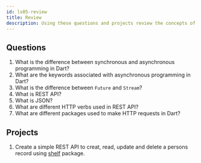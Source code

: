 ```yaml
---
id: ls05-review
title: Review
description: Using these questions and projects review the concepts of Asynchronous programming, REST API, JSON and how to handle those in Dart.
---
```


## Questions

1. What is the difference between synchronous and asynchronous programming in Dart?
2. What are the keywords associated with asynchronous programming in Dart?
3. What is the difference between `Future` and `Stream`?
4. What is REST API?
5. What is JSON?
6. What are different HTTP verbs used in REST API?
7. What are different packages used to make HTTP requests in Dart?

## Projects

1. Create a simple REST API to creat, read, update and delete a persons record using [shelf](https://pub.dev/packages/shelf) package.
